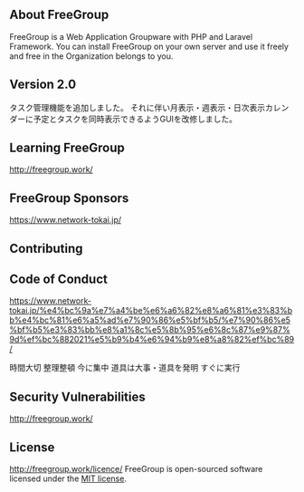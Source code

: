 ## About FreeGroup

FreeGroup is a Web Application Groupware with PHP and Laravel Framework.
You can install FreeGroup on your own server and use it freely and free in the Organization belongs to you.

## Version 2.0

タスク管理機能を追加しました。
それに伴い月表示・週表示・日次表示カレンダーに予定とタスクを同時表示できるようGUIを改修しました。

## Learning FreeGroup

http://freegroup.work/

## FreeGroup Sponsors

https://www.network-tokai.jp/

## Contributing

## Code of Conduct

https://www.network-tokai.jp/%e4%bc%9a%e7%a4%be%e6%a6%82%e8%a6%81%e3%83%bb%e4%bc%81%e6%a5%ad%e7%90%86%e5%bf%b5/%e7%90%86%e5%bf%b5%e3%83%bb%e8%a1%8c%e5%8b%95%e6%8c%87%e9%87%9d%ef%bc%882021%e5%b9%b4%e6%94%b9%e8%a8%82%ef%bc%89/

時間大切
整理整頓
今に集中
道具は大事・道具を発明
すぐに実行

## Security Vulnerabilities

http://freegroup.work/

## License

http://freegroup.work/licence/
FreeGroup is open-sourced software licensed under the [MIT license](https://opensource.org/licenses/MIT).
